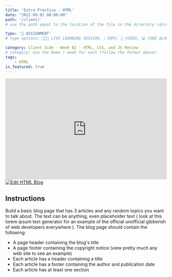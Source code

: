 ```yaml
---
title: 'Extra Practice - HTML'
date: "2022-09-01 08:00:00"
path: '/client/'
# use the path equal to the location of the file in the directory (directory structure)

type: '📝 ASSIGNMENT'
# type options: 👩🏽‍🏫 LIVE LEARNING SESSION, ℹ️ INFO, 🎥 VIDEO, 💻 CODE ALONG, 🥼 LAB, ↩️ REVIEW/NOTES, 👥 GROUP LEARNING, 👷🏼‍♂️ GROUP PROJECT, 🧠 ASSESSMENT, 📝 ASSIGNMENT

category: Client Side - Week 02 - HTML, CSS, and JS Review
# category: Use the Name + week for each (follow the format above)
tags: 
    - HTML
is_featured: true
---
```

<iframe width="100%" height="315" src="https://www.youtube.com/embed/RRzOVqA0-XY" title="YouTube video player" frameborder="0" allow="accelerometer; autoplay; clipboard-write; encrypted-media; gyroscope; picture-in-picture" allowfullscreen></iframe>

<a href="https://codesandbox.io/s/html-blog-rrcc56?fontsize=14&hidenavigation=1&theme=dark">
  <img alt="Edit HTML Blog" src="https://codesandbox.io/static/img/play-codesandbox.svg">
</a>

## Instructions
Build a basic blog page that has 3 articles and any random topics you want to talk about. The text can be anything, even placeholder text ( look at this lorem ipsum text generator for an example of the official unofficial gibberish of web developers everywhere ). The blog page should contain the following:

- A page header containing the blog's title
- A page footer containing the copyright notice (view pretty much any web site to see an example)
- Each article has a header containing a title
- Each article has a footer containing the author and publication date
- Each article has at least one section
